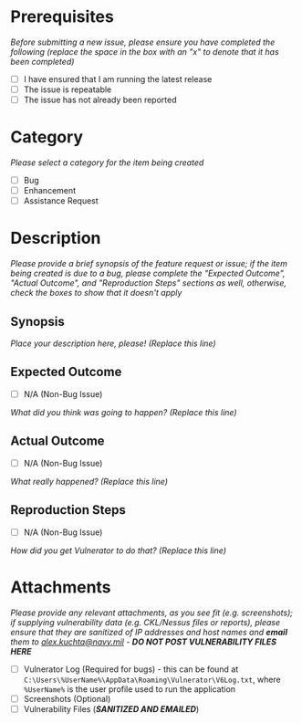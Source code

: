 # Prerequisites
_Before submitting a new issue, please ensure you have completed the following (replace the space in the box with an "x" to denote that it has been completed)_

- [ ] I have ensured that I am running the latest release
- [ ] The issue is repeatable
- [ ] The issue has not already been reported
 
# Category
_Please select a category for the item being created_

- [ ] Bug
- [ ] Enhancement
- [ ] Assistance Request

# Description
_Please provide a brief synopsis of the feature request or issue; if the item being created is due to a bug, please complete the "Expected Outcome", "Actual Outcome", and "Reproduction Steps" sections as well, otherwise, check the boxes to show that it doesn't apply_

## Synopsis
_Place your description here, please! (Replace this line)_

## Expected Outcome
- [ ] N/A (Non-Bug Issue)

_What did you think was going to happen? (Replace this line)_

## Actual Outcome
- [ ] N/A (Non-Bug Issue)

_What really happened? (Replace this line)_ 

## Reproduction Steps
- [ ] N/A (Non-Bug Issue)

_How did you get Vulnerator to do that? (Replace this line)_

# Attachments
_Please provide any relevant attachments, as you see fit (e.g. screenshots); if supplying vulnerability data (e.g. CKL/Nessus files or reports), please ensure that they are sanitized of IP addresses and host names and **email** them to alex.kuchta@navy.mil - **DO NOT POST VULNERABILITY FILES HERE**_

- [ ] Vulnerator Log (Required for bugs) - this can be found at ```C:\Users\%UserName%\AppData\Roaming\Vulnerator\V6Log.txt```, where ```%UserName%``` is the user profile used to run the application
- [ ] Screenshots (Optional)
- [ ] Vulnerability Files (_**SANITIZED AND EMAILED**_)
